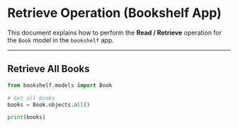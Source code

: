 # Retrieve Operation (Bookshelf App)

This document explains how to perform the **Read / Retrieve** operation for the `Book` model in the `bookshelf` app.

---

## Retrieve All Books

```python
from bookshelf.models import Book

# Get all books
books = Book.objects.all()

print(books)
```
